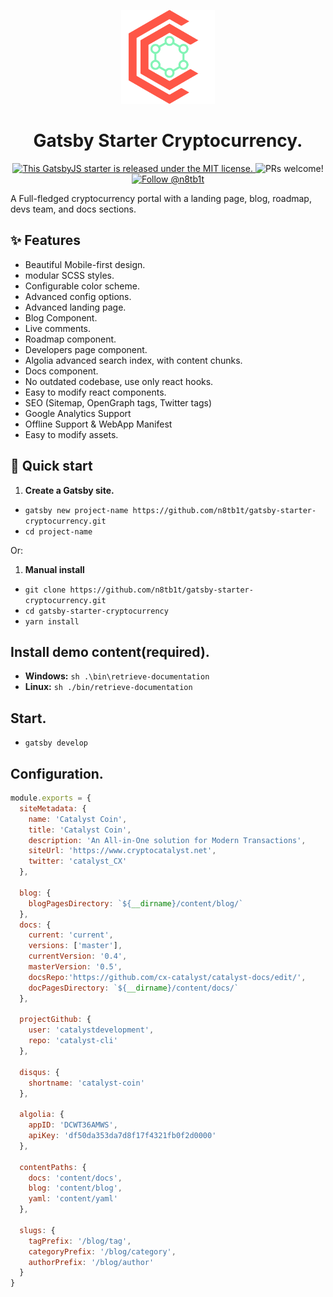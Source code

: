 <p align="center">
  <a href="https://www.cryptocatalyst.net/">
    <img alt="Catalyst Network" width=150 src="/static/logo.svg" />
  </a>
</p>
<h1 align="center">
  Gatsby Starter Cryptocurrency.
</h1>

<p align="center">
  <a href="https://github.com/n8tb1t/catalyst-website/blob/master/LICENSE">
    <img src="https://img.shields.io/badge/license-MIT-blue.svg" alt="This GatsbyJS starter is released under the MIT license." />
  </a>
  <img src="https://img.shields.io/badge/PRs-welcome-brightgreen.svg" alt="PRs welcome!" />
  <a href="https://twitter.com/intent/follow?screen_name=n8tb1t">
    <img src="https://img.shields.io/twitter/follow/n8tb1t.svg?label=Follow%20@n8tb1t" alt="Follow @n8tb1t" />
  </a>
</p>

A Full-fledged cryptocurrency portal with a landing page, blog, roadmap, devs team, and docs sections.

## ✨ Features

- Beautiful Mobile-first design.
- modular SCSS styles.
- Configurable color scheme.
- Advanced config options.
- Advanced landing page.
- Blog Component.
- Live comments.
- Roadmap component.
- Developers page component.
- Algolia advanced search index, with content chunks.
- Docs component.
- No outdated codebase, use only react hooks.
- Easy to modify react components.
- SEO (Sitemap, OpenGraph tags, Twitter tags)
- Google Analytics Support
- Offline Support & WebApp Manifest
- Easy to modify assets.

## 🚀 Quick start

1.  **Create a Gatsby site.**

- `gatsby new project-name https://github.com/n8tb1t/gatsby-starter-cryptocurrency.git`
- `cd project-name`

Or:

1. **Manual install**

- `git clone https://github.com/n8tb1t/gatsby-starter-cryptocurrency.git`
- `cd gatsby-starter-cryptocurrency`
- `yarn install`

## Install demo content(required).

- **Windows:** `sh .\bin\retrieve-documentation`
- **Linux:** `sh ./bin/retrieve-documentation`

## Start.

- `gatsby develop`


## Configuration.

```js
module.exports = {
  siteMetadata: {
    name: 'Catalyst Coin',
    title: 'Catalyst Coin',
    description: 'An All-in-One solution for Modern Transactions',
    siteUrl: 'https://www.cryptocatalyst.net',
    twitter: 'catalyst_CX'
  },

  blog: {
    blogPagesDirectory: `${__dirname}/content/blog/`
  },
  docs: {
    current: 'current',
    versions: ['master'],
    currentVersion: '0.4',
    masterVersion: '0.5',
    docsRepo:'https://github.com/cx-catalyst/catalyst-docs/edit/',
    docPagesDirectory: `${__dirname}/content/docs/`
  },

  projectGithub: {
    user: 'catalystdevelopment',
    repo: 'catalyst-cli'
  },

  disqus: {
    shortname: 'catalyst-coin'
  },

  algolia: {
    appID: 'DCWT36AMWS',
    apiKey: 'df50da353da7d8f17f4321fb0f2d0000'
  },

  contentPaths: {
    docs: 'content/docs',
    blog: 'content/blog',
    yaml: 'content/yaml'
  },

  slugs: {
    tagPrefix: '/blog/tag',
    categoryPrefix: '/blog/category',
    authorPrefix: '/blog/author'
  }
}
```

